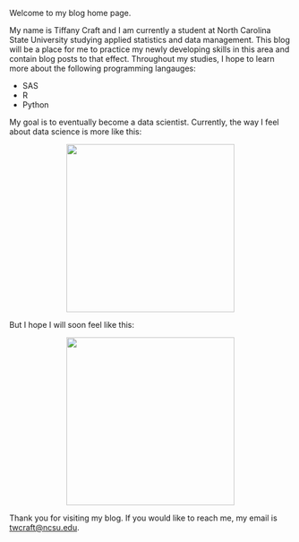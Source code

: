Welcome to my blog home page.

My name is Tiffany Craft and I am currently a student at North Carolina State University studying applied statistics and data management. This blog will be a place for me to practice my newly developing skills in this area and contain blog posts to that effect. Throughout my studies, I hope to learn more about the following programming langauges:
* SAS
* R
* Python

My goal is to eventually become a data scientist. Currently, the way I feel about data science is more like this:

<p align="center">
  <img src="https://datasciencedojo.com/wp-content/uploads/16-995x1030.jpeg" width="300" /> 
</p>

But I hope I will soon feel like this:

<p align="center">
  <img src="https://interviewquery-cms-images.s3-us-west-1.amazonaws.com/33ac6ac0-81dc-487a-a091-be38af09bce9.jpg" width="300" />
</p>


Thank you for visiting my blog. If you would like to reach me, my email is twcraft@ncsu.edu.
